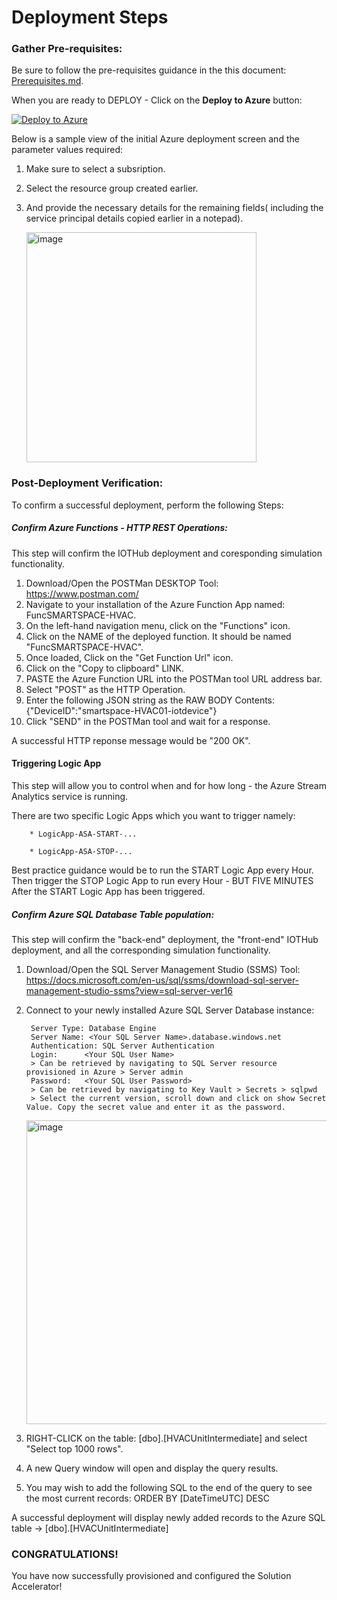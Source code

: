 # Deployment Steps

### Gather Pre-requisites:
Be sure to follow the pre-requisites guidance in the this document: [Prerequisites.md](https://github.com/CloudLabsAI-Azure/Solution-Accelerators/blob/main/Smart-Spaces-Sustainability/Deployment/Prerequisites.md).

When you are ready to DEPLOY - Click on the **Deploy to Azure** button:

[![Deploy to Azure](https://aka.ms/deploytoazurebutton)](https://portal.azure.com/#create/Microsoft.Template/uri/https%3A%2F%2Fraw.githubusercontent.com%2FCloudLabsAI-Azure%2FSolution-Accelerators%2Fmain%2FSmart-Spaces-Sustainability%2Ftemplates%2Fdeploy-01.json)

Below is a sample view of the initial Azure deployment screen and the parameter values required:

1. Make sure to select a subsription.
2. Select the resource group created earlier.
3. And provide the necessary details for the remaining fields( including the service principal details copied earlier in a notepad).

   <img width="368" alt="image" src="https://user-images.githubusercontent.com/83011430/195091911-12a3e24e-6d01-4ef3-a25f-2c476481518e.png">
   
### Post-Deployment Verification:

To confirm a successful deployment, perform the following Steps:

##### Confirm Azure Functions - HTTP REST Operations:
This step will confirm the IOTHub deployment and coresponding simulation functionality.

1. Download/Open the POSTMan DESKTOP Tool: https://www.postman.com/
2. Navigate to your installation of the Azure Function App named: FuncSMARTSPACE-HVAC.
3. On the left-hand navigation menu, click on the "Functions" icon.
4. Click on the NAME of the deployed function. It should be named "FuncSMARTSPACE-HVAC".
5. Once loaded, Click on the "Get Function Url" icon.
6. Click on the "Copy to clipboard" LINK.  
7. PASTE the Azure Function URL into the POSTMan tool URL address bar.
8. Select "POST" as the HTTP Operation.
9. Enter the following JSON string as the RAW BODY Contents:
          {"DeviceID":"smartspace-HVAC01-iotdevice"}
10. Click "SEND" in the POSTMan tool and wait for a response. 

A successful HTTP reponse message would be "200 OK".

#### Triggering Logic App
This step will allow you to control when and for how long - the Azure Stream Analytics service is running.

There are two specific Logic Apps which you want to trigger namely: 

        * LogicApp-ASA-START-...

        * LogicApp-ASA-STOP-...

Best practice guidance would be to run the START Logic App every Hour. 
Then trigger the STOP Logic App to run every Hour - BUT FIVE MINUTES After the START Logic App has been triggered.

##### Confirm Azure SQL Database Table population:
This step will confirm the "back-end" deployment, the "front-end" IOTHub deployment, and all the corresponding simulation functionality.

1. Download/Open the SQL Server Management Studio (SSMS) Tool: https://docs.microsoft.com/en-us/sql/ssms/download-sql-server-management-studio-ssms?view=sql-server-ver16 
2. Connect to your newly installed Azure SQL Server Database instance:

        Server Type: Database Engine
        Server Name: <Your SQL Server Name>.database.windows.net
        Authentication: SQL Server Authentication
        Login:      <Your SQL User Name>
        > Can be retrieved by navigating to SQL Server resource provisioned in Azure > Server admin
        Password:   <Your SQL User Password>
        > Can be retrieved by navigating to Key Vault > Secrets > sqlpwd
        > Select the current version, scroll down and click on show Secret Value. Copy the secret value and enter it as the password.
   
   <img width="486" alt="image" src="https://user-images.githubusercontent.com/83011430/195109351-7593e544-23e4-4c98-a98e-104c877939e9.png">
   
3. RIGHT-CLICK on the table: [dbo].[HVACUnitIntermediate] and select "Select top 1000 rows".
4. A new Query window will open and display the query results. 
5. You may wish to add the following SQL to the end of the query to see the most current records: ORDER BY [DateTimeUTC] DESC

A successful deployment will display newly added records to the Azure SQL table -> [dbo].[HVACUnitIntermediate]

### CONGRATULATIONS! 

You have now successfully provisioned and configured the Solution Accelerator!
